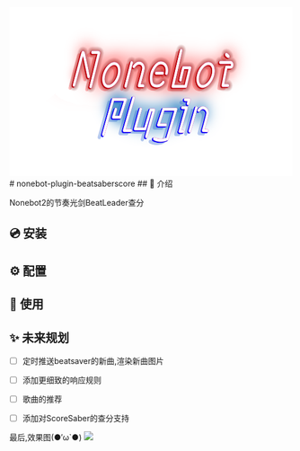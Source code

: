 <div align="center">
  <a><img src='./NoneBot.png' width='1000' height='300' alt="logo"></a>
</div>
# nonebot-plugin-beatsaberscore
## 📖 介绍

Nonebot2的节奏光剑BeatLeader查分



## 💿 安装


## ⚙️ 配置


## 🎉 使用


## ✨ 未来规划
- [ ] 定时推送beatsaver的新曲,渲染新曲图片
- [ ] 添加更细致的响应规则
- [ ] 歌曲的推荐
- [ ] 添加对ScoreSaber的查分支持


最后,效果图(●′ω`●)
<img src='./result.png'>
